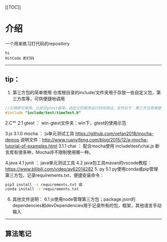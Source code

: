 [[_TOC_]]

# 介绍
一个用来练习打代码的repository
```
hi
HitCode 即打码
```
***
## tip：
1. 第三方包的简单使用
 仓库根目录的include/文件夹用于存放一些自定义包，第三方库等，可供便捷地调用
```c++
//引用即可使用，比如仿gtest框架，自定义的程序运行时间测试，文件位于：第三方包简单使用/timeTest.cpp，代码如下：
#include "include/test/timeTest.h"
```

2.C艹
 2.1 gtest ：
  win-gtest文件夹：win下，gtest的使用示范
 
3.js
 3.1.0  mocha ：
 js单元测试工具
 https://github.com/yefan2018/mocha-demos
 说明文件：http://www.ruanyifeng.com/blog/2015/12/a-mocha-tutorial-of-examples.html
 3.1.1 chai ：
 配合mocha使用
 include\test\chai.js
 断言库有很多种，Mocha并不限制使用哪一种。
 
4.java 
 4.1 junit ：
 java单元测试工具
 4.2 java包工具mavan的vscode教程：https://www.bilibili.com/video/av62014282
5. py
 5.1 py使用conda或pip管理第三方包，记录requirements.txt，便捷安装命令：
 ```bash
 pip3 install -r requirements.txt 或 
 conda install -r requirements.txt
 ```
6. 其他文件说明：
   6.1 js使用node管理第三方包；package.json的dependencies和devDependencies用于记录所有的包，框架，其他语言手动输入
   
 
***
## 算法笔记





